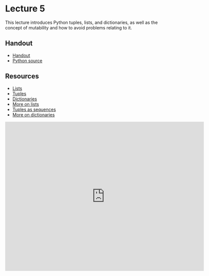 # Lecture 5

This lecture introduces Python tuples, lists, and dictionaries, as well as the concept of mutability and how to avoid problems relating to it.

## Handout

* [Handout](http://ocw.mit.edu/courses/electrical-engineering-and-computer-science/6-00sc-introduction-to-computer-science-and-programming-spring-2011/unit-1/lecture-5-objects-in-python/MIT6_00SCS11_lec05h.pdf)
* [Python source](http://ocw.mit.edu/courses/electrical-engineering-and-computer-science/6-00sc-introduction-to-computer-science-and-programming-spring-2011/unit-1/lecture-5-objects-in-python/lect5.py)

## Resources

* [Lists](http://www.greenteapress.com/thinkpython/thinkCSpy/html/chap08.html)
* [Tuples](http://www.greenteapress.com/thinkpython/thinkCSpy/html/chap09.html)
* [Dictionaries](http://www.greenteapress.com/thinkpython/thinkCSpy/html/chap10.html)
* [More on lists](http://docs.python.org/tutorial/datastructures.html#more-on-lists)
* [Tuples as sequences](http://docs.python.org/tutorial/datastructures.html#tut-tuples)
* [More on dictionaries](http://docs.python.org/tutorial/datastructures.html#dictionaries)

<iframe width="640" height="480" src="http://www.youtube.com/embed/B8is52oxHBw" frameborder="0" allowfullscreen></iframe>